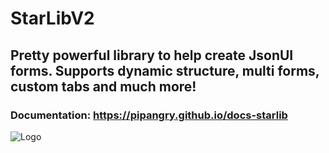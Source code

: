 # StarLibV2
## Pretty powerful library to help create JsonUI forms. Supports dynamic structure, multi forms, custom tabs and much more!
### Documentation: https://pipangry.github.io/docs-starlib
![Logo](https://i.postimg.cc/59q5wt3Z/logo.png)

